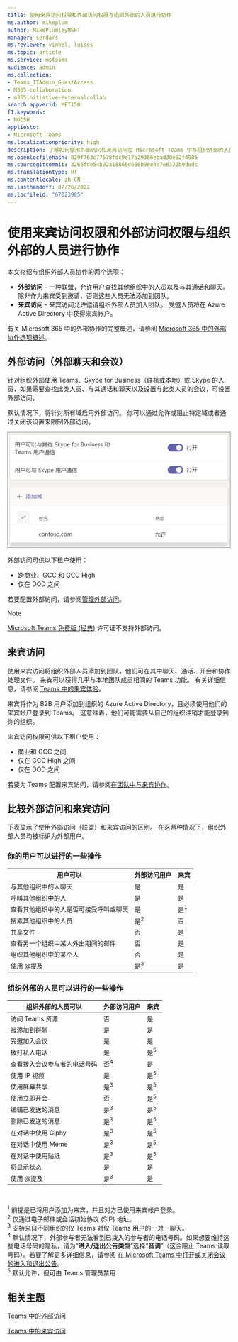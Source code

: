 ```yaml
---
title: 使用来宾访问权限和外部访问权限与组织外部的人员进行协作
ms.author: mikeplum
author: MikePlumleyMSFT
manager: serdars
ms.reviewer: vinbel, luises
ms.topic: article
ms.service: msteams
audience: admin
ms.collection:
- Teams_ITAdmin_GuestAccess
- M365-collaboration
- m365initiative-externalcollab
search.appverid: MET150
f1.keywords:
- NOCSH
appliesto:
- Microsoft Teams
ms.localizationpriority: high
description: 了解如何使用外部访问和来宾访问在 Microsoft Teams 中与组织外部的人员进行通话和聊天以及查找和添加这些人员。
ms.openlocfilehash: 829f763c77578fdc9e17a29386ebad30e52f4986
ms.sourcegitcommit: 3266fde54b92a18865d666b98e4e7e8322b9dedc
ms.translationtype: HT
ms.contentlocale: zh-CN
ms.lasthandoff: 07/26/2022
ms.locfileid: "67023985"
---
```

# <a name="use-guest-access-and-external-access-to-collaborate-with-people-outside-your-organization"></a>使用来宾访问权限和外部访问权限与组织外部的人员进行协作

本文介绍与组织外部人员协作的两个选项：

- **外部访问** - 一种联盟，允许用户查找其他组织中的人员以及与其通话和聊天。 除非作为来宾受到邀请，否则这些人员无法添加到团队。
- **来宾访问** - 来宾访问允许邀请组织外部人员加入团队。 受邀人员将在 Azure Active Directory 中获得来宾帐户。

有关 Microsoft 365 中的外部协作的完整概述，请参阅 [Microsoft 365 中的外部协作选项概述](/microsoft-365/enterprise/external-guest-access)。

## <a name="external-access-external-chat-and-meetings"></a>外部访问（外部聊天和会议） 

针对组织外部使用 Teams、Skype for Business（联机或本地）或 Skype 的人员，如果需要查找此类人员、与其通话和聊天以及设置与此类人员的会议，可设置外部访问。 

默认情况下，将针对所有域启用外部访问。 你可以通过允许或阻止特定域或者通过关闭该设置来限制外部访问。

![外部访问设置的屏幕截图。](media/external-access-federation-settings.png)

外部访问可供以下租户使用：

- 跨商业、GCC 和 GCC High
- 仅在 DOD 之间

若要配置外部访问，请参阅[管理外部访问](manage-external-access.md)。 

>[!NOTE]
> [Microsoft Teams 免费版 (经典)](https://support.microsoft.com/office/welcome-to-microsoft-teams-free-classic-6d79a648-6913-4696-9237-ed13de64ae3c) 许可证不支持外部访问。

## <a name="guest-access"></a>来宾访问

使用来宾访问将组织外部人员添加到团队，他们可在其中聊天、通话、开会和协作处理文件。 来宾可以获得几乎与本地团队成员相同的 Teams 功能。 有关详细信息，请参阅 [Teams 中的来宾体验](guest-experience.md)。

来宾将作为 B2B 用户添加到组织的 Azure Active Directory，且必须使用他们的来宾帐户登录到 Teams。 这意味着，他们可能需要从自己的组织注销才能登录到你的组织。

来宾访问权限可供以下租户使用：

- 商业和 GCC 之间
- 仅在 GCC High 之间
- 仅在 DOD 之间

若要为 Teams 配置来宾访问，请参阅[在团队中与来宾协作](/microsoft-365/solutions/collaborate-as-team)。

## <a name="compare-external-and-guest-access"></a>比较外部访问和来宾访问

下表显示了使用外部访问（联盟）和来宾访问的区别。 在这两种情况下，组织外部人员均被标识为外部用户。

### <a name="things-your-users-can-do"></a>你的用户可以进行的一些操作

| 用户可以 | 外部访问用户 | 来宾 |
|---------|-----------------------|--------------------|
| 与其他组织中的人聊天 | 是 | 是 |
| 呼叫其他组织中的人 | 是 | 是 |
| 查看其他组织中的人是否可接受呼叫或聊天 | 是 | 是<sup>1</sup> |
| 搜索其他组织中的人员 | 是<sup>2</sup> | 否 |
| 共享文件 | 否 | 是 |
| 查看另一个组织中某人外出期间的邮件 | 否 | 是 |
| 组织其他组织中的某个人  | 否 | 是 |
| 使用 @提及 | 是<sup>3</sup> | 是 |

### <a name="things-people-outside-your-organization-can-do"></a>组织外部的人员可以进行的一些操作

| 组织外部的人员可以 | 外部访问用户 | 来宾 |
|---------|-----------------------|--------------------|
| 访问 Teams 资源 | 否 | 是 |
| 被添加到群聊 | 是 | 是 |
| 受邀加入会议 | 是 | 是 |
| 拨打私人电话 | 是 | 是<sup>5</sup> |
| 查看拨入会议参与者的电话号码 | 否<sup>4</sup> | 是 |
| 使用 IP 视频 | 是 | 是<sup>5</sup> |
| 使用屏幕共享 | 是<sup>3</sup> | 是<sup>5</sup> |
| 使用立即开会 | 否 | 是<sup>5</sup> |
| 编辑已发送的消息 | 是<sup>3</sup> | 是<sup>5</sup> |
| 删除已发送的消息 | 是<sup>3</sup> | 是<sup>5</sup> |
| 在对话中使用 Giphy | 是<sup>3</sup> | 是<sup>5</sup> |
| 在对话中使用 Meme | 是<sup>3</sup> | 是<sup>5</sup> |
| 在对话中使用贴纸 | 是<sup>3</sup> | 是<sup>5</sup> |
| 将显示状态 | 是 | 是 |
| 使用 @提及 | 是<sup>3</sup> | 是 |

<br>

<sup>1</sup> 前提是已将用户添加为来宾，并且对方已使用来宾帐户登录。<br>
<sup>2</sup> 仅通过电子邮件或会话初始协议 (SIP) 地址。<br>
<sup>3</sup> 支持来自不同组织的仅 Teams 对仅 Teams 用户的一对一聊天。 <br>
<sup>4</sup> 默认情况下，外部参与者无法看到已拨入的参与者的电话号码。如果想要维持这些电话号码的隐私，请为“**进入/退出公告类型**”选择“**音调**”（这会阻止 Teams 读取号码）。若要了解更多详细信息，请参阅 [在 Microsoft Teams 中打开或关闭会议的进入和退出公告](turn-on-or-off-entry-and-exit-announcements-for-meetings-in-teams.md)。<br>
<sup>5</sup> 默认允许，但可由 Teams 管理员禁用

## <a name="related-topics"></a>相关主题

[Teams 中的外部访问](manage-external-access.md)

[Teams 中的来宾访问](guest-access.md)
